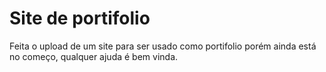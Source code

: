 # Site de portifolio

Feita o upload de um site para ser usado como portifolio porém ainda está no começo, qualquer ajuda é bem vinda.
